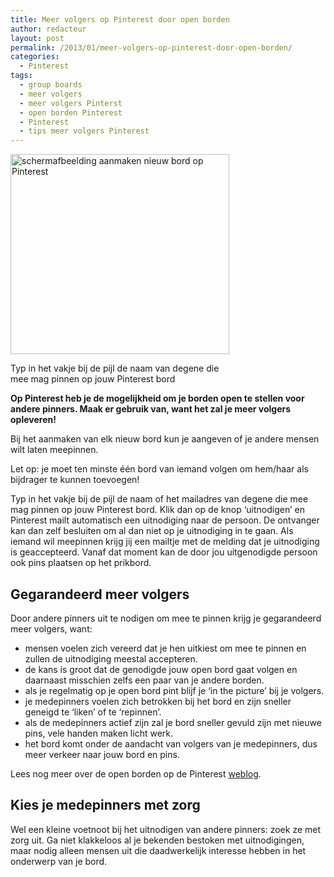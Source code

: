 ```yaml
---
title: Meer volgers op Pinterest door open borden
author: redacteur
layout: post
permalink: /2013/01/meer-volgers-op-pinterest-door-open-borden/
categories:
  - Pinterest
tags:
  - group boards
  - meer volgers
  - meer volgers Pinterst
  - open borden Pinterest
  - Pinterest
  - tips meer volgers Pinterest
---
```

<div id="attachment_3140" style="width: 360px" class="wp-caption alignright">
  <img class="size-full wp-image-3140 " src="http://www.schildertuin.nl/wordpress/wp-content/uploads/2013/01/pinterest_open_bord_maken.jpg" alt="schermafbeelding aanmaken nieuw bord op Pinterest" width="350" height="320" />
  
  <p class="wp-caption-text">
    Typ in het vakje bij de pijl de naam van degene die mee mag pinnen op jouw Pinterest bord
  </p>
</div>

**Op Pinterest heb je de mogelijkheid om je borden open te stellen voor andere pinners. Maak er gebruik van, want het zal je meer volgers opleveren!**

Bij het aanmaken van elk nieuw bord kun je aangeven of je andere mensen wilt laten meepinnen.

Let op: je moet ten minste één bord van iemand volgen om hem/haar als bijdrager te kunnen toevoegen!

Typ in het vakje bij de pijl de naam of het mailadres van degene die mee mag pinnen op jouw Pinterest bord. Klik dan op de knop &#8216;uitnodigen&#8217; en Pinterest mailt automatisch een uitnodiging naar de persoon. De ontvanger kan dan zelf besluiten om al dan niet op je uitnodiging in te gaan. Als iemand wil meepinnen krijg jij een mailtje met de melding dat je uitnodiging is geaccepteerd. Vanaf dat moment kan de door jou uitgenodigde persoon ook pins plaatsen op het prikbord.

## Gegarandeerd meer volgers

Door andere pinners uit te nodigen om mee te pinnen krijg je gegarandeerd meer volgers, want:

  * mensen voelen zich vereerd dat je hen uitkiest om mee te pinnen en zullen de uitnodiging meestal accepteren.
  * de kans is groot dat de genodigde jouw open bord gaat volgen en daarnaast misschien zelfs een paar van je andere borden.
  * als je regelmatig op je open bord pint blijf je &#8216;in the picture&#8217; bij je volgers.
  * je medepinners voelen zich betrokken bij het bord en zijn sneller geneigd te &#8216;liken&#8217; of te &#8216;repinnen&#8217;.
  * als de medepinners actief zijn zal je bord sneller gevuld zijn met nieuwe pins, vele handen maken licht werk.
  * het bord komt onder de aandacht van volgers van je medepinners, dus meer verkeer naar jouw bord en pins.

Lees nog meer over de open borden op de Pinterest <a title="Tips and tricks for group boards" href="http://blog.pinterest.com/post/32346469056/tips-tricks-for-group-boards" target="_blank">weblog</a>.

## Kies je medepinners met zorg

Wel een kleine voetnoot bij het uitnodigen van andere pinners: zoek ze met zorg uit. Ga niet klakkeloos al je bekenden bestoken met uitnodigingen, maar nodig alleen mensen uit die daadwerkelijk interesse hebben in het onderwerp van je bord.